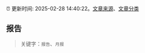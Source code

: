 :alarm_clock: 更新时间: 2025-02-28 14:40:22。[文章来源](/README.md)、[文章分类](/TAGS.md)

## 报告


> 关键字：`报告`、`月报`



